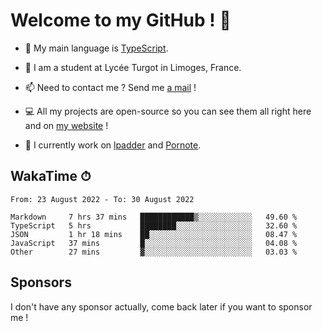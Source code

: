 # Welcome to my GitHub ! 🌃

- 🔭 My main language is [TypeScript](https://www.typescriptlang.org/).

- 🌱 I am a student at Lycée Turgot in Limoges, France.

- 📫 Need to contact me ? Send me <a href="mailto:mikkel@milescode.dev">a mail</a> !

- 💻 All my projects are open-source so you can see them all right here and on <a href="https://www.vexcited.ml">my website</a> !

- 👀 I currently work on [lpadder](https://github.com/Vexcited/lpadder) and [Pornote](https://github.com/Vexcited/Pornote).

## WakaTime ⏱

<!--START_SECTION:waka-->

```text
From: 23 August 2022 - To: 30 August 2022

Markdown     7 hrs 37 mins   ████████████▒░░░░░░░░░░░░   49.60 %
TypeScript   5 hrs           ████████░░░░░░░░░░░░░░░░░   32.60 %
JSON         1 hr 18 mins    ██░░░░░░░░░░░░░░░░░░░░░░░   08.47 %
JavaScript   37 mins         █░░░░░░░░░░░░░░░░░░░░░░░░   04.08 %
Other        27 mins         ▓░░░░░░░░░░░░░░░░░░░░░░░░   03.03 %
```

<!--END_SECTION:waka-->

## Sponsors

I don't have any sponsor actually, come back later if you want to sponsor me !
